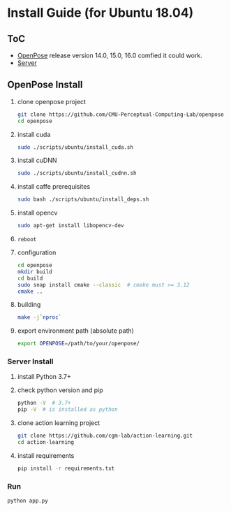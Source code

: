 # Install Guide (for Ubuntu 18.04)

## ToC

- [OpenPose](#openpose-install) release version 14.0, 15.0, 16.0 comfied it could work.
- [Server](#server-install)

## OpenPose Install

1. clone openpose project

   ```bash
   git clone https://github.com/CMU-Perceptual-Computing-Lab/openpose
   cd openpose
   ```

2. install cuda

   ```bash
   sudo ./scripts/ubuntu/install_cuda.sh
   ```

3. install cuDNN

   ```bash
   sudo ./scripts/ubuntu/install_cudnn.sh
   ```

4. install caffe prerequisites

   ```bash
   sudo bash ./scripts/ubuntu/install_deps.sh
   ```

5. install opencv

   ```bash
   sudo apt-get install libopencv-dev
   ```

6. `reboot`
7. configuration

   ```bash
   cd openpose
   mkdir build
   cd build
   sudo snap install cmake --classic  # cmake must >= 3.12
   cmake ..
   ```

8. building

   ```bash
   make -j`nproc`
   ```

9. export environment path (absolute path)

   ```bash
   export OPENPOSE=/path/to/your/openpose/
   ```

### Server Install

1. install Python 3.7+
2. check python version and pip

   ```bash
   python -V  # 3.7+
   pip -V  # is installed as python
   ```

3. clone action learning project

   ```bash
   git clone https://github.com/cgm-lab/action-learning.git
   cd action-learning
   ```

4. install requirements

   ```bash
   pip install -r requirements.txt
   ```

### Run

```bash:3
python app.py
```
